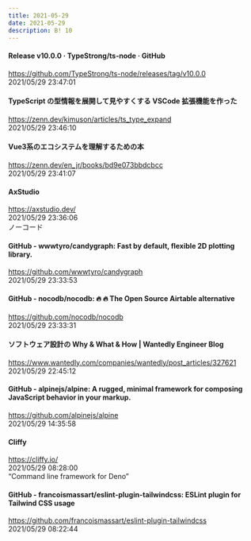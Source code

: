 ```yaml
---
title: 2021-05-29
date: 2021-05-29
description: B! 10
---
```


#### Release v10.0.0 · TypeStrong/ts-node · GitHub
https://github.com/TypeStrong/ts-node/releases/tag/v10.0.0<br>
2021/05/29 23:47:01<br>


#### TypeScript の型情報を展開して見やすくする VSCode 拡張機能を作った
https://zenn.dev/kimuson/articles/ts_type_expand<br>
2021/05/29 23:46:10<br>


#### Vue3系のエコシステムを理解するための本
https://zenn.dev/en_jr/books/bd9e073bbdcbcc<br>
2021/05/29 23:41:07<br>


#### AxStudio
https://axstudio.dev/<br>
2021/05/29 23:36:06<br>
ノーコード


#### GitHub - wwwtyro/candygraph: Fast by default, flexible 2D plotting library.
https://github.com/wwwtyro/candygraph<br>
2021/05/29 23:33:53<br>


#### GitHub - nocodb/nocodb: 🔥 🔥 The Open Source Airtable alternative
https://github.com/nocodb/nocodb<br>
2021/05/29 23:33:31<br>


#### ソフトウェア設計の Why & What & How | Wantedly Engineer Blog
https://www.wantedly.com/companies/wantedly/post_articles/327621<br>
2021/05/29 22:45:12<br>


#### GitHub - alpinejs/alpine: A rugged, minimal framework for composing JavaScript behavior in your markup.
https://github.com/alpinejs/alpine<br>
2021/05/29 14:35:58<br>


#### Cliffy
https://cliffy.io/<br>
2021/05/29 08:28:00<br>
“Command line framework for Deno”


#### GitHub - francoismassart/eslint-plugin-tailwindcss: ESLint plugin for Tailwind CSS usage
https://github.com/francoismassart/eslint-plugin-tailwindcss<br>
2021/05/29 08:22:44<br>


